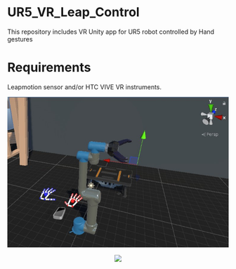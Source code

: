 # UR5_VR_Leap_Control
This repository includes VR Unity app for UR5 robot controlled by Hand gestures 

# Requirements
Leapmotion sensor and/or HTC VIVE VR instruments.
<p align="center">
  <img  src="/2.jpg"> </img>
</p>

<p align="center">
  <img  src="/UR5.gif"> </img>
</p>
